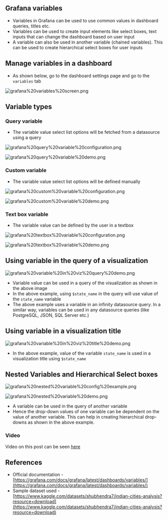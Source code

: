 ## Grafana variables

-   Variables in Grafana can be used to use common values in dashboard queries, titles etc.
-   Variables can be used to create input elements like select boxes, text inputs that can change the dashboard based on user input
-   A variable can also be used in another variable (chained variables). This can be used to create hierarchical select boxes for user inputs

## Manage variables in a dashboard

-   As shown below, go to the dashboard settings page and go to the `variables` tab

![grafana%20variables%20screen.png](https://github.com/nagasudhirpulla/taming_python/blob/master/blog/skills/assets/img/grafana%20variables%20screen.png?raw=true)

## Variable types

### Query variable

-   The variable value select list options will be fetched from a datasource using a query

![grafana%20query%20variable%20configuration.png](https://github.com/nagasudhirpulla/taming_python/blob/master/blog/skills/assets/img/grafana%20query%20variable%20configuration.png?raw=true)

![grafana%20query%20variable%20demo.png](https://github.com/nagasudhirpulla/taming_python/blob/master/blog/skills/assets/img/grafana%20query%20variable%20demo.png?raw=true)

### Custom variable

-   The variable value select list options will be defined manually

![grafana%20custom%20variable%20configuration.png](https://github.com/nagasudhirpulla/taming_python/blob/master/blog/skills/assets/img/grafana%20custom%20variable%20configuration.png?raw=true)

![grafana%20custom%20variable%20demo.png](https://github.com/nagasudhirpulla/taming_python/blob/master/blog/skills/assets/img/grafana%20custom%20variable%20demo.png?raw=true)

### Text box variable

-   The variable value can be defined by the user in a textbox

![grafana%20textbox%20variable%20configuration.png](https://github.com/nagasudhirpulla/taming_python/blob/master/blog/skills/assets/img/grafana%20textbox%20variable%20configuration.png?raw=true)

![grafana%20textbox%20variable%20demo.png](https://github.com/nagasudhirpulla/taming_python/blob/master/blog/skills/assets/img/grafana%20textbox%20variable%20demo.png?raw=true)

## Using variable in the query of a visualization

![grafana%20variable%20in%20viz%20query%20demo.png](https://github.com/nagasudhirpulla/taming_python/blob/master/blog/skills/assets/img/grafana%20variable%20in%20viz%20query%20demo.png?raw=true)

-   Variable value can be used in a query of the visualization as shown in the above image
-   In the above example, using `$state_name` in the query will use value of the `state_name` variable
-   The above example uses a variable in an infinity datasource query. In a similar way, variables can be used in any datasource queries (like PostgreSQL, JSON, SQL Server etc.)

## Using variable in a visualization title

![grafana%20variable%20in%20viz%20title%20demo.png](https://github.com/nagasudhirpulla/taming_python/blob/master/blog/skills/assets/img/grafana%20variable%20in%20viz%20title%20demo.png?raw=true)

-   In the above example, value of the variable `state_name` is used in a visualization title using `$state_name`

## Nested Variables and Hierarchical Select boxes

![grafana%20nested%20variable%20config%20example.png](https://github.com/nagasudhirpulla/taming_python/blob/master/blog/skills/assets/img/grafana%20nested%20variable%20config%20example.png?raw=true)

![grafana%20nested%20variable%20demo.png](https://github.com/nagasudhirpulla/taming_python/blob/master/blog/skills/assets/img/grafana%20nested%20variable%20demo.png?raw=true)

-   A variable can be used in the query of another variable
-   Hence the drop-down values of one variable can be dependent on the value of another variable. This can help in creating hierarchical drop-downs as shown in the above example.

### Video
Video on this post can be seen [here](https://youtu.be/sj4XF0ZRY-g?si=8FSInMc1XdJlx2W3)

## References

-   Official documentation - [https://grafana.com/docs/grafana/latest/dashboards/variables/](https://grafana.com/docs/grafana/latest/dashboards/variables/)
-   Sample dataset used - [https://www.kaggle.com/datasets/shubhendra7/indian-cities-analysis?resource=download](https://www.kaggle.com/datasets/shubhendra7/indian-cities-analysis?resource=download)
<!--stackedit_data:
eyJoaXN0b3J5IjpbLTczODgxMjM5MiwtMjA3OTcwMDE3OSwtMT
AwMDU3NDk5OCwxNjMwNDA0NTAwXX0=
-->